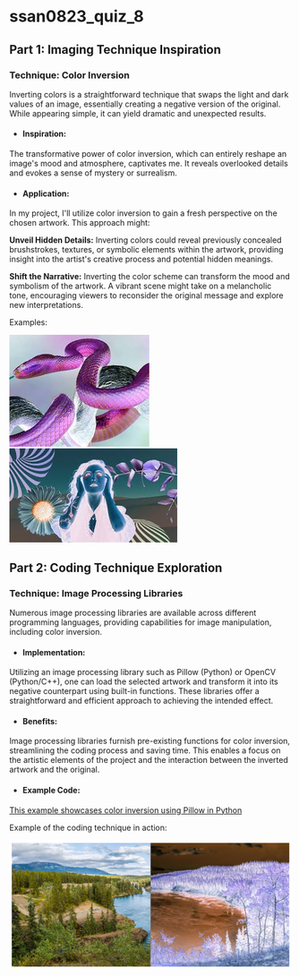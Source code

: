 # ssan0823_quiz_8

## **Part 1: Imaging Technique Inspiration**

### **Technique:** Color Inversion

Inverting colors is a straightforward technique that swaps the light and dark values of an image, essentially creating a negative version of the original. While appearing simple, it can yield dramatic and unexpected results.

- #### **Inspiration:**
The transformative power of color inversion, which can entirely reshape an image's mood and atmosphere, captivates me. It reveals overlooked details and evokes a sense of mystery or surrealism.

- #### **Application:**
In my project, I'll utilize color inversion to gain a fresh perspective on the chosen artwork. This approach might:

**Unveil Hidden Details:** Inverting colors could reveal previously concealed brushstrokes, textures, or symbolic elements within the artwork, providing insight into the artist's creative process and potential hidden meanings.

**Shift the Narrative:** Inverting the color scheme can transform the mood and symbolism of the artwork. A vibrant scene might take on a melancholic tone, encouraging viewers to reconsider the original message and explore new interpretations.

Examples:

![Color Inversion image 1](readme_images/color_inversion-1.jpeg)  ![Color Inversion image 2](readme_images/colour_inversion-2.jpeg)


## **Part 2: Coding Technique Exploration**

### **Technique:** Image Processing Libraries

Numerous image processing libraries are available across different programming languages, providing capabilities for image manipulation, including color inversion.

- #### **Implementation:**
Utilizing an image processing library such as Pillow (Python) or OpenCV (Python/C++), one can load the selected artwork and transform it into its negative counterpart using built-in functions. These libraries offer a straightforward and efficient approach to achieving the intended effect.

- #### **Benefits:**
Image processing libraries furnish pre-existing functions for color inversion, streamlining the coding process and saving time. This enables a focus on the artistic elements of the project and the interaction between the inverted artwork and the original.

- #### **Example Code:**

[This example showcases color inversion using Pillow in Python](https://pillow.readthedocs.io/)

Example of the coding technique in action:

![Color Inversion image 3](readme_images/colour_inversion_pillow.png) 





